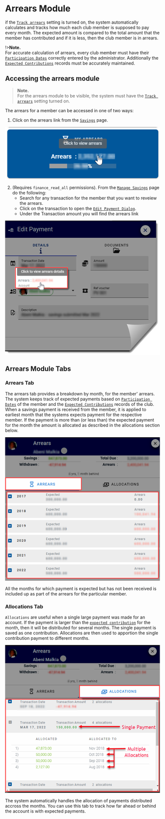 # Arrears Module
 if the [`Track arrears`](admin-modules/app-settings?id=system-will-track-arrears) setting is turned on, the system automatically calculates and tracks how much each club member is supposed to pay every month. The expected amount is compared to the total amount that the member has contributed and if it is less, then the club member is in arrears.

!>**Note.** \
For accurate calculation of arrears, every club member must have their [`Participation Dates`](admin-modules/member-accounts?id=participation-dates) correctly entered by the administrator. Additionally the [`Expected Contributions`](admin-modules/app-settings?id=expected-monthly-contributions) records must be accurately maintained.

## Accessing the arrears module
>**Note.** \
>For the arrears module to be visible, the system must have the [`Track arrears`](admin-modules/app-settings?id=system-will-track-arrears) setting turned on. 

The arrears for a member can be accessed in one of two ways:

1. Click on the arrears link from the [`Savings`](user-modules/savings) page. 

<p align="center">
    <img src="images/3.4_My_Arrears_Link.png" alt="My Arrears Link">
</p>

2. (Requires `finance_read_all` permissions). From the [`Manage Savings`](admin-modules/manage-savings.md) page do the following:
    - Search for any transaction for the  member that you want to reveiew the arrears. 
    - Click on the transaction to open the [`Edit Payment Dialog`](admin-modules/manage-savings?id=edit-savings-transaction).
    - Under the Transaction amount you will find the arrears link
    
<p align="center">
    <img src="images/3.3.2_Edit_Savings_Arrears.png" alt="arrears link from edit savings">
</p>

## Arrears Module Tabs

### Arrears Tab

The arrears tab provides a breakdown by month, for the member' arrears.  The system keeps track of expected payments based on  [`Participation Dates`](admin-modules/member-accounts?id=participation-dates) of the member and the [`Expected Contributions`](admin-modules/app-settings?id=expected-monthly-contributions) records of the club. When a savings payment is received from the member, it is applied to earliest month that the systems expects payment for the respective member. If the payment is more than (or less than) the expected payment for the month the amount is allocated as described in the allocations section below.

<p align="center">
    <img src="images/3.5_Arrears_Tab.png" alt="Arrears Tab">
</p>

All the months for which payment is expected but has not been received is included up as part of the arrears for the particular member.


### Allocations Tab


`Allocations` are useful when a single large payment was made for an account. If the payment is larger than the [`expected contribution`](admin-modules/app-settings?id=expected-monthly-contributions) for the month, then it will be distributed for several months. The single payment is saved as one contribution. Allocations are then used to apportion the single contribution payment to different months.

<p align="center">
    <img src="images/3.6_Allocations_Tab.png" alt="Allocations Tab">
</p>

The system automatically handles the allocation of payments distributed accross the months. You can use this tab to track how far ahead or behind the account is with expected payments.